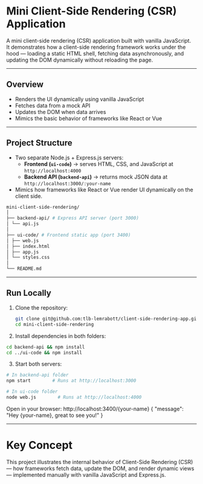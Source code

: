 # Mini Client-Side Rendering (CSR) Application

A mini client-side rendering (CSR) application built with vanilla JavaScript.  
It demonstrates how a client-side rendering framework works under the hood — loading a static HTML shell, fetching data asynchronously, and updating the DOM dynamically without reloading the page.

---

## Overview
- Renders the UI dynamically using vanilla JavaScript  
- Fetches data from a mock API  
- Updates the DOM when data arrives  
- Mimics the basic behavior of frameworks like React or Vue

---

## Project Structure
- Two separate Node.js + Express.js servers:
  - **Frontend (`ui-code`)** → serves HTML, CSS, and JavaScript at `http://localhost:4000`
  - **Backend API (`backend-api`)** → returns mock JSON data at `http://localhost:3000/:your-name`
- Mimics how frameworks like React or Vue render UI dynamically on the client side.

```bash
mini-client-side-rendering/
│
├── backend-api/ # Express API server (port 3000)
│ └── api.js
│
├── ui-code/ # Frontend static app (port 3400)
│ ├── web.js
│ ├── index.html
│ ├── app.js
│ └── styles.css
│
└── README.md
```

---
## Run Locally

1. Clone the repository:
   ```bash
   git clone git@github.com:tlb-lemrabott/client-side-rendering-app.git
   cd mini-client-side-rendering
2. Install dependencies in both folders:
```bash
cd backend-api && npm install
cd ../ui-code && npm install
```
3. Start both servers:
```bash
# In backend-api folder
npm start        # Runs at http://localhost:3000

# In ui-code folder
node web.js        # Runs at http://localhost:4000
```

Open in your browser:
http://localhost:3400/{your-name}
{
  "message": "Hey {your-name}, great to see you!"
}

---

# Key Concept
This project illustrates the internal behavior of Client-Side Rendering (CSR) — how frameworks fetch data, update the DOM, and render dynamic views — implemented manually with vanilla JavaScript and Express.js.